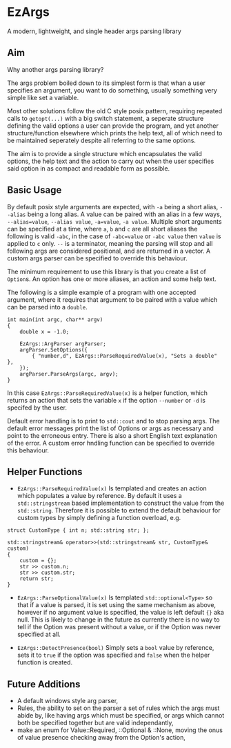 # EzArgs
A modern, lightweight, and single header args parsing library

## Aim
Why another args parsing library?

The args problem boiled down to its simplest form is that whan a user specifies an argument, you want to do something, usually something very simple like set a variable.

Most other solutions follow the old C style posix pattern, requiring repeated calls to `getopt(...)` with a big switch statement, a seperate structure defining the valid options a user can provide the program, and yet another structure/function elsewhere which prints the help text, all of which need to be maintained seperately despite all referring to the same options.

The aim is to provide a single structure which encapsulates the valid options, the help text and the action to carry out when the user specifies said option in as compact and readable form as possible.

## Basic Usage
By default posix style arguments are expected, with `-a` being a short alias, `--alias` being a long alias. A value can be paired with an alias in a few ways, `--alias=value`, `--alias value`, `-a=value`, `-a value`. Multiple short arguments can be specified at a time, where `a`, `b` and `c` are all short aliases the following is valid `-abc`, in the case of `-abc=value` or `-abc value` then `value` is applied to `c` only. `--` is a terminator, meaning the parsing will stop and all following args are considered positional, and are returned in a vector. A custom args parser can be specified to override this behaviour.

The minimum requirement to use this library is that you create a list of `Option`s. An option has one or more aliases, an action and some help text.

The following is a simple example of a program with one accepted argument, where it requires that argument to be paired with a value which can be parsed into a `double`.

    int main(int argc, char** argv)
    {
        double x = -1.0;
    
        EzArgs::ArgParser argParser;
        argParser.SetOptions({
            { "number,d", EzArgs::ParseRequiredValue(x), "Sets a double" },
        });
        argParser.ParseArgs(argc, argv);
    }

In this case `EzArgs::ParseRequiredValue(x)` is a helper function, which returns an action that sets the variable `x` if the option `--number` or `-d` is specifed by the user.

Default error handling is to print to `std::cout` and to stop parsing args. The default error messages print the list of Options or args as necessary and point to the erroneous entry. There is also a short English text explanation of the error. A custom error hndling function can be specified to override this behaviour.

## Helper Functions
 - `EzArgs::ParseRequiredValue(x)` Is templated and creates an action which populates a value by reference. By default it uses a `std::stringstream` based implementation to construct the value from the `std::string`. Therefore it is possible to extend the default behaviour for custom types by simply defining a function overload, e.g.

`struct CustomType {
    int n;
    std::string str;
};`
    
    std::stringstream& operator>>(std::stringstream& str, CustomType& custom)
    {
        custom = {};
        str >> custom.n;
        str >> custom.str;
        return str;
    }
 - `EzArgs::ParseOptionalValue(x)` Is templated `std::optional<Type>` so that if a value is parsed, it is set using the same mechanism as above, however if no argument value is specified, the value is left default `{}` aka null. This is likely to change in the future as currently there is no way to tell if the Option was present without a value, or if the Option was never specified at all.
 
  - `EzArgs::DetectPresence(bool)` Simply sets a `bool` value by reference, sets it to `true` if the option was specified and `false` when the helper function is created.

## Future Additions
 - A default windows style arg parser,
 - Rules, the ability to set on the parser a set of rules which the args must abide by, like having args which must be specified, or args which cannot both be specified together but are valid independantly,
 - make an enum for Value::Required, ::Optional & ::None, moving the onus of value presence checking away from the Option's action,
